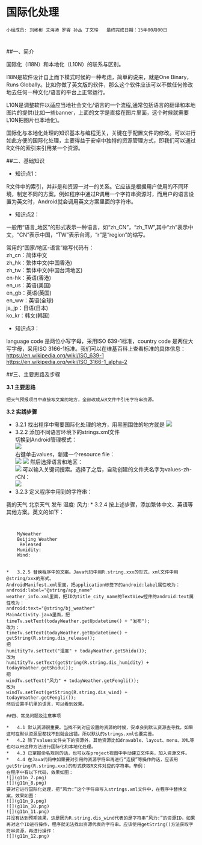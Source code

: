 # 国际化处理


    小组成员: 刘彬彬 艾海涛 罗霄 孙丛 丁文玲   最终完成日期：15年00月00日
# 

##一、简介

国际化（I18N）和本地化（L10N）的联系与区别。

I18N是软件设计自上而下模式时候的一种考虑，简单的说来，就是One Binary，Runs Globally。比如你做了英文版的软件，那么这个软件应该可以不做任何修改地去任何一种文化/语言的平台上正常运行。

L10N是调整软件以适应当地社会文化/语言的一个流程,通常包括语言的翻译和本地图片的提供(比如一些banner，上面的文字是直接在图片里面，这个时候就需要L10N把图片也本地化)。

国际化与本地化处理的知识基本与编程无关，关键在于配置文件的修改。可以进行如此方便的国际化处理，主要得益于安卓中独特的资源管理方式，即我们可以通过R文件的索引来引用某一个资源。

##二、基础知识
   
* 知识点1：

R文件中的索引，并非是和资源一对一的关系。它应该是根据用户使用的不同环境，制定不同的方案。例如程序中通过R调用一个字符串资源时，而用户的语言设置为英文时，Android就会调用英文方案里面的字符串。

* 知识点2：

一般用“语言_地区”的形式表示一种语言，如“zh_CN”，“zh_TW”,其中“zh”表示中文，“CN”表示中国，“TW”表示台湾，“r”是“region”的缩写。

常用的“国家/地区-语言”缩写代码有：  
      zh_cn：简体中文  
      zh_hk：繁体中文(中国香港)    
      zh_tw：繁体中文(中国台湾地区)  
      en-hk：英语(香港)  
      en_us：英语(美国)  
      en_gb：英语(英国)  
      en_ww：英语(全球)  
      ja_jp：日语(日本)  
      ko_kr：韩文(韩国)


* 知识点3：

language code 是两位小写字母，采用ISO 639-1标准，country code 是两位大写字母，采用ISO 3166-1标准。我们可以在维基百科上查看标准的具体信息：  
https://en.wikipedia.org/wiki/ISO_639-1  
https://en.wikipedia.org/wiki/ISO_3166-1_alpha-2



##三、主要思路及步骤

**3.1 主要思路**

    把天气预报项目中直接写文案的地方，全部改成从R文件中引用字符串资源。

**3.2 实践步骤**

*   3.2.1 找出程序中需要国际化处理的地方，用黑圈围住的地方就是
![](g11n_1.png)
*   3.2.2 添加不同语言环境下的strings.xml文件    
切换到Android管理模式：  
![](g11n_13.png)  
右键单击values，新建一个resource file：  
![](g11n_2.png)
![](g11n_3.png)
然后选择语言和地区：  
![](g11n_4.png)
可以输入关键词搜索。选择了之后，自动创建的文件夹名字为values-zh-rCN：  
![](g11n_5.png)
*   3.2.3 定义程序中用到的字符串：  
<?xml version="1.0" encoding="utf-8"?>
<resources>
    <string name="app_name">我的天气</string>
    <string name="bj_weather">北京天气</string>
    <string name="dis_release">发布</string>
    <string name="dis_humidity">湿度:</string>
    <string name="dis_wind">风力:</string>
</resources>
*   3.2.4 按上述步骤，添加繁体中文、英语等其他方案。英文的如下：  

<pre><code><?xml version="1.0" encoding="utf-8"?>
<resources>
    <string name="app_name">MyWeather</string>
    <string name="bj_weather">Beijing Weather</string>
    <string name="dis_release"> Released</string>
    <string name="dis_humidity">Humidity:</string>
    <string name="dis_wind">Wind:</string>
</resources>

*   3.2.5 替换程序中的文案。Java代码中用R.string.xxx的形式，xml文件中用@string/xxx的形式。  
AndroidManifest.xml里面，把application标签下的android:label属性改为：
android:label="@string/app_name"  
weather_info.xml里面，把ID为title_city_name的TextView控件的android:text属性改为：  
android:text="@string/bj_weather"  
MainActivity.java里面，把  
timeTv.setText(todayWeather.getUpdatetime() + "发布");  
改为：  
timeTv.setText(todayWeather.getUpdatetime() + getString(R.string.dis_release));  
把  
humitityTv.setText("湿度" + todayWeather.getShidu());  
改为  
humitityTv.setText(getString(R.string.dis_humidity) + todayWeather.getShidu());  
把  
windTv.setText("风力" + todayWeather.getFengli());  
改为  
windTv.setText(getString(R.string.dis_wind) + todayWeather.getFengli());  
然后设置手机里的语言，可以看到效果。

##四、常见问题及注意事项

*   4.1 默认资源很重要。当找不到对应设置的资源的时候，安卓会到默认资源去寻找，如果这时在默认资源里都找不到就会出错。所以默认的strings.xml也要完善。
*   4.2 除了values文件夹下的资源外，其他资源比如drawable、layout、menu、XML等也可以用这种方法进行国际化和本地化处理。
*   4.3 已掌握命名规则的话，也可以在project视图中手动建立文件夹，加入资源文件。
*   4.4 在Java代码中如果要对引用的资源字符串再进行“连接”等操作的话，应该用getString(R.string.xxx)的形式获取R文件对应的字符串。举例：  
在程序中有以下代码，效果如图：    
![](g11n_7.png)  
![](g11n_8.png)  
要对它进行国际化处理，把“风力:”这个字符串写入strings.xml文件中，在程序中替换文案，效果如图：  
![](g11n_9.png)  
![](g11n_10.png)  
![](g11n_11.png)  
并没有达到预期效果，这是因为R.string.dis_wind代表的是字符串“风力:”的资源ID，如果再对这个ID进行操作，程序就无法找出资源代表的字符串。应该使用getString()方法获取字符串资源，再进行操作：  
![](g11n_12.png)